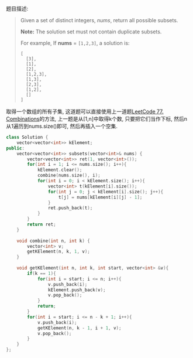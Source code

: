 题目描述:

> Given a set of distinct integers, *nums*, return all possible subsets.
>
> **Note:** The solution set must not contain duplicate subsets.
>
> For example,
> If **nums** = `[1,2,3]`, a solution is:
>
> ```
> [
>   [3],
>   [1],
>   [2],
>   [1,2,3],
>   [1,3],
>   [2,3],
>   [1,2],
>   []
> ]
> ```

取得一个数组的所有子集, 这道题可以直接使用上一道题[LeetCode 77. Combinations](http://xiadong.info/2016/08/leetcode-77-combinations/)的方法, 上一题是从[1,n]中取得k个数, 只要把它们当作下标, 然后n从1遍历到nums.size()即可, 然后再插入一个空集.

```c++
class Solution {
    vector<vector<int>> kElement;
public:
    vector<vector<int>> subsets(vector<int>& nums) {
        vector<vector<int>> ret(1, vector<int>());
        for(int i = 1; i <= nums.size(); i++){
            kElement.clear();
            combine(nums.size(), i);
            for(int i = 0; i < kElement.size(); i++){
                vector<int> t(kElement[i].size());
                for(int j = 0; j < kElement[i].size(); j++){
                    t[j] = nums[kElement[i][j] - 1];
                }
                ret.push_back(t);
            }
        }
        return ret;
    }
    
    void combine(int n, int k) {
        vector<int> v;
        getKElement(n, k, 1, v);
    }
    
    void getKElement(int n, int k, int start, vector<int> &v){
        if(k == 1){
            for(int i = start; i <= n; i++){
                v.push_back(i);
                kElement.push_back(v);
                v.pop_back();
            }
            return;
        }
        for(int i = start; i <= n - k + 1; i++){
            v.push_back(i);
            getKElement(n, k - 1, i + 1, v);
            v.pop_back();
        }
    }
};
```

